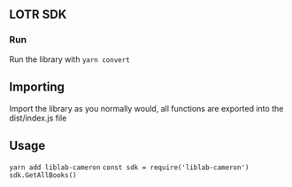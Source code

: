 ## LOTR SDK

### Run

Run the library with `yarn convert`

## Importing

Import the library as you normally would, all functions are exported into the dist/index.js file

## Usage

`yarn add liblab-cameron`
`const sdk = require('liblab-cameron')`
`sdk.GetAllBooks()`
